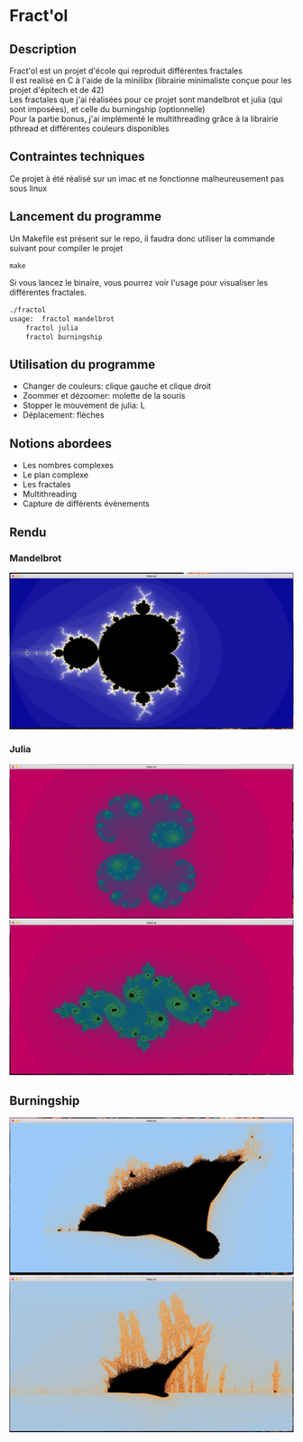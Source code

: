 # Fract'ol

## Description
Fract'ol est un projet d'école qui reproduit différentes fractales  
Il est realisé en C à l'aide de la minilibx (librairie minimaliste conçue pour les projet d'épitech et de 42)  
Les fractales que j'ai réalisées pour ce projet sont mandelbrot et julia (qui sont imposées), et celle du burningship (optionnelle)  
Pour la partie bonus, j'ai implémenté le multithreading grâce à la librairie pthread et différentes couleurs disponibles  

## Contraintes techniques  
Ce projet à été réalisé sur un imac et ne fonctionne malheureusement pas sous linux  

## Lancement du programme  
Un Makefile est présent sur le repo, il faudra donc utiliser la commande suivant pour compiler le projet
```
make
```
Si vous lancez le binaire, vous pourrez voir l'usage pour visualiser les différentes fractales.
```
./fractol
usage:	fractol mandelbrot
	fractol julia
	fractol burningship
```

## Utilisation du programme 
* Changer de couleurs: clique gauche et clique droit  
* Zoommer et dézoomer: molette de la souris  
* Stopper le mouvement de julia: L
* Déplacement: flèches
 
## Notions abordees
* Les nombres complexes  
* Le plan complexe  
* Les fractales  
* Multithreading  
* Capture de différents évènements

## Rendu  
### Mandelbrot  
![alt text](https://github.com/befuhro/fract-ol/blob/master/pictures/Mandelbrot.png)
  
### Julia
![alt text](https://github.com/befuhro/fract-ol/blob/master/pictures/Julia1.png)
![alt text](https://github.com/befuhro/fract-ol/blob/master/pictures/Julia2.png)
  
## Burningship
![alt text](https://github.com/befuhro/fract-ol/blob/master/pictures/Burningship1.png)
![alt text](https://github.com/befuhro/fract-ol/blob/master/pictures/Burningship2.png)
